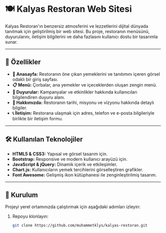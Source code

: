 # 🍽️ Kalyas Restoran Web Sitesi

Kalyas Restoran'ın benzersiz atmosferini ve lezzetlerini dijital dünyada tanıtmak için geliştirilmiş bir web sitesi. Bu proje, restoranın menüsünü, duyurularını, iletişim bilgilerini ve daha fazlasını kullanıcı dostu bir tasarımla sunar.

---

## 🎯 Özellikler

- **📜 Anasayfa:** Restoranın öne çıkan yemeklerini ve tanıtımını içeren görsel odaklı bir giriş sayfası.
- **📋 Menü:** Çorbalar, ana yemekler ve içeceklerden oluşan zengin menü.
- **📢 Duyurular:** Kampanyalar ve etkinlikler hakkında kullanıcıları bilgilendiren duyuru alanı.
- **📖 Hakkımızda:** Restoranın tarihi, misyonu ve vizyonu hakkında detaylı bilgiler.
- **📞 İletişim:** Restorana ulaşmak için adres, telefon ve e-posta bilgileriyle birlikte bir iletişim formu.

---

## 🛠️ Kullanılan Teknolojiler

- **HTML5 & CSS3:** Yapısal ve görsel tasarım için.
- **Bootstrap:** Responsive ve modern kullanıcı arayüzü için.
- **JavaScript & jQuery:** Dinamik içerik ve etkileşimler.
- **Chart.js:** Kullanıcıların yemek tercihlerini görselleştiren grafikler.
- **Font Awesome:** Gelişmiş ikon kütüphanesi ile zenginleştirilmiş tasarım.

---

## 🚀 Kurulum

Projeyi yerel ortamınızda çalıştırmak için aşağıdaki adımları izleyin:

1. Repoyu klonlayın:
   ```bash
   git clone https://github.com/muhammetklys/kalyas-restoran.git

